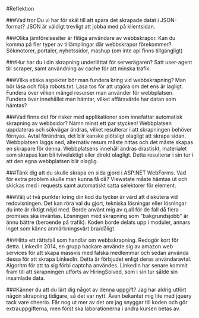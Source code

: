 #Reflektion

###Vad tror Du vi har för skäl till att spara det skrapade datat i JSON-format?
JSON är väldigt trevligt att jobba med på klientsidan.

###Olika jämförelsesiter är flitiga användare av webbskrapor. Kan du komma på fler typer av tillämplingar där webbskrapor förekommer?
Sökmotorer, portaler, nyhetssidor, mashup (om inte api finns tillgängligt)

###Hur har du i din skrapning underlättat för serverägaren?
Satt user-agent till scraper, samt användning av cache för att minska trafik.

###Vilka etiska aspekter bör man fundera kring vid webbskrapning?
Man bör läsa och följa robots.txt. Läsa tos för att utgöra om det ens är lagligt. Fundera över vilken mängd resurser man använder för webbplatsen. Fundera över innehållet man hämtar, vilket affärsvärde har datan som hämtas?

###Vad finns det för risker med applikationer som innefattar automatisk skrapning av webbsidor? Nämn minst ett par stycken!
Webbplatsen uppdateras och sökvägar ändras, vilket resulterar i att skrapningen behöver förnyas.
Avtal förändras, det blir kanske plötsligt olagligt att skrapa sidan.
Webbplatsen läggs ned, alternativ resurs måste hittas och det måste skapas en skrapare för denna.
Webbplatsens innehåll ändras drastiskt, materialet som skrapas kan bli tvivelaktigt eller direkt olagligt. Detta resulterar i sin tur i att den egna webbplatsen blir olaglig.

###Tänk dig att du skulle skrapa en sida gjord i ASP.NET WebForms. Vad för extra problem skulle man kunna få då?
Viewstate måste hämtas ut och skickas med i requests samt automatiskt satta selektorer för element.

###Välj ut två punkter kring din kod du tycker är värd att diskutera vid redovisningen. Det kan röra val du gjort, tekniska lösningar eller lösningar du inte är riktigt nöjd med.
Borde använt mig av q.all för de fall då flera promises ska inväntas. Lösningen med skrapning som "bakgrundsjobb" är ännu bättre (beroende på trafik). Koden borde delats upp i moduler, annars inget som känns anmärkningsvärt bra/dåligt.

###Hitta ett rättsfall som handlar om webbskrapning. Redogör kort för detta.
LinkedIn 2014, en grupp hackare använde sig av amazon web services för att skapa massvis med falska medlemmar och sedan använda dessa för att skrapa LinkedIn. Detta är förbjudet enligt deras användaravtal. Algoritm för att ta sig förbi captcha användes. LinkedIn har senare kommit fram till att skrapningen utförts av HiringSolved, som i sin tur sålde sin insamlade data.

###Känner du att du lärt dig något av denna uppgift?
Jag har aldrig utfört någon skrapning tidigare, så det var nytt. Även bekantat mig lite med jquery tack vare cheerio. Får nog ut mer av det om jag snyggar till koden och gör extrauppgifterna, men först ska laborationerna i andra kursen betas av.
